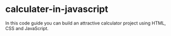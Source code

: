 # calculater-in-javascript
In this code guide you can build an attractive calculator project using HTML, CSS and JavaScript.
